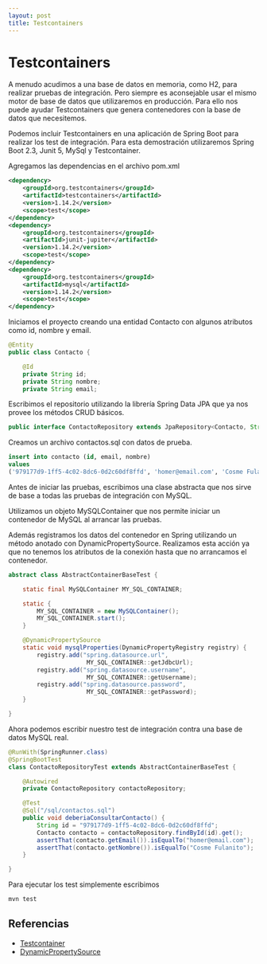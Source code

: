 ```yaml
---
layout: post
title: Testcontainers
---
```


# Testcontainers

A menudo acudimos a una base de datos en memoria, como H2, para realizar pruebas de integración. Pero siempre es aconsejable usar el mismo motor de base de datos que utilizaremos en producción. Para ello nos puede ayudar Testcontainers que genera contenedores con la base de datos que necesitemos.

Podemos incluir Testcontainers en una aplicación de Spring Boot para realizar los test de integración. Para esta demostración utilizaremos Spring Boot 2.3, Junit 5, MySql y Testcontainer.

Agregamos las dependencias en el archivo pom.xml

```xml
<dependency>
    <groupId>org.testcontainers</groupId>
    <artifactId>testcontainers</artifactId>
    <version>1.14.2</version>
    <scope>test</scope>
</dependency>
<dependency>
    <groupId>org.testcontainers</groupId>
    <artifactId>junit-jupiter</artifactId>
    <version>1.14.2</version>
    <scope>test</scope>
</dependency>
<dependency>
    <groupId>org.testcontainers</groupId>
    <artifactId>mysql</artifactId>
    <version>1.14.2</version>
    <scope>test</scope>
</dependency>
```

Iniciamos el proyecto creando una entidad Contacto con algunos atributos como id, nombre y email.

```java
@Entity
public class Contacto {

    @Id
    private String id;
    private String nombre;
    private String email;

```

Escribimos el repositorio utilizando la librería Spring Data JPA que ya nos provee los métodos CRUD  básicos.

```java
public interface ContactoRepository extends JpaRepository<Contacto, String> {}
```

Creamos un archivo contactos.sql con datos de prueba.

```sql
insert into contacto (id, email, nombre)
values
('979177d9-1ff5-4c02-8dc6-0d2c60df8ffd', 'homer@email.com', 'Cosme Fulanito');
```

Antes de iniciar las pruebas, escribimos una clase abstracta que nos sirve de base a todas las pruebas de integración con MySQL.

Utilizamos un objeto MySQLContainer que nos permite iniciar un contenedor de MySQL al arrancar las pruebas. 

Además registramos los datos del contenedor en Spring utilizando un método anotado con DynamicPropertySource. Realizamos esta acción ya que no tenemos los atributos de la conexión hasta que no arrancamos el contenedor. 

```java
abstract class AbstractContainerBaseTest {

    static final MySQLContainer MY_SQL_CONTAINER;

    static {
        MY_SQL_CONTAINER = new MySQLContainer();
        MY_SQL_CONTAINER.start();
    }

    @DynamicPropertySource
    static void mysqlProperties(DynamicPropertyRegistry registry) {
        registry.add("spring.datasource.url",
                      MY_SQL_CONTAINER::getJdbcUrl);
        registry.add("spring.datasource.username",
                      MY_SQL_CONTAINER::getUsername);
        registry.add("spring.datasource.password",
                      MY_SQL_CONTAINER::getPassword);
    }

}
```

Ahora podemos escribir nuestro test de integración contra una base de datos MySQL real.

```java
@RunWith(SpringRunner.class)
@SpringBootTest
class ContactoRepositoryTest extends AbstractContainerBaseTest {

    @Autowired
    private ContactoRepository contactoRepository;

    @Test
    @Sql("/sql/contactos.sql")
    public void deberiaConsultarContacto() {
        String id = "979177d9-1ff5-4c02-8dc6-0d2c60df8ffd";
        Contacto contacto = contactoRepository.findById(id).get();
        assertThat(contacto.getEmail()).isEqualTo("homer@email.com");
        assertThat(contacto.getNombre()).isEqualTo("Cosme Fulanito");
    }

}
```

Para ejecutar los test simplemente escribimos

```bash
mvn test
```

## Referencias

- [Testcontainer](https://www.testcontainers.org/)
- [DynamicPropertySource](https://spring.io/blog/2020/03/27/dynamicpropertysource-in-spring-framework-5-2-5-and-spring-boot-2-2-6)